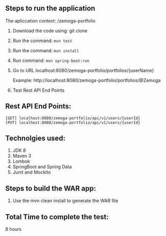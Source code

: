 Steps to run the application
--------------------------------------------------------
The apliccation context: /zemoga-portfolio

1. Download the code using: git clone
2. Run the command: `mvn test`
3. Run the command: `mvn install`
4. Run command: `mvn spring-boot:run`
5. Go to URL localhost:8080/zemoga-portfolio/portfolios/{userName}
   
   Example: http://localhost:8080/zemoga-portfolio/portfolios/@Zemoga
6. Test Rest API End Points

Rest API End Points:
--------------------------------------------------------------------------------------------------------------
    
    [GET] localhost:8080/zemoga-portfolio/api/v1/users/{userId}
    [PUT] localhost:8080/zemoga-portfolio/api/v1/users/{userId}

Technolgies used:
-----------------------

1. JDK 8
2. Maven 3
3. Lombok
4. SpringBoot and Spring Data
5. Junit and Mockito

Steps to build the WAR app:
-----------------------

1. Use the mvn clean install to generate the WAR file

Total Time to complete the test:
--------------------------------
8 hours
